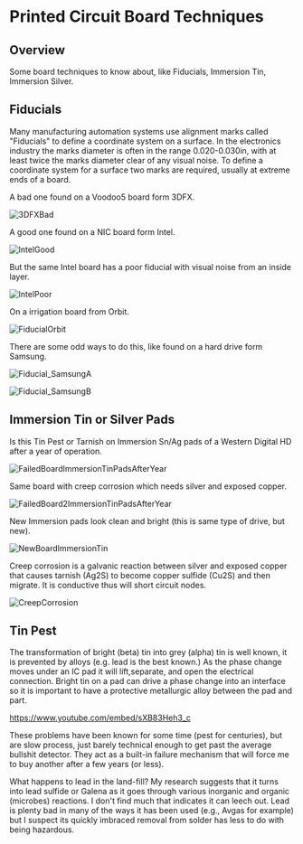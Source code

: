 # Printed Circuit Board Techniques

## Overview

Some board techniques to know about, like Fiducials, Immersion Tin, Immersion Silver.


## Fiducials

Many manufacturing automation systems use alignment marks called "Fiducials" to define a coordinate system on a surface. In the electronics industry the marks diameter is often in the range 0.020-0.030in, with at least twice the marks diameter clear of any visual noise. To define a coordinate system for a surface two marks are required, usually at extreme ends of a board.

A bad one found on a Voodoo5 board form 3DFX.

![3DFXBad](./Images/Fiducial_3DFX.jpg "3DFXBad")

A good one found on a NIC board form Intel.

![IntelGood](./Images/Fiducial_Intel.jpg "IntelGood")

But the same Intel board has a poor fiducial with visual noise from an inside layer.

![IntelPoor](./Images/Fiducial_IntelPoor.jpg "IntelPoor")

On a irrigation board from Orbit.

![FiducialOrbit](./Images/FiducialOrbit.jpg "FiducialOrbit")

There are some odd ways to do this, like found on a hard drive form Samsung.

![Fiducial_SamsungA](./Images/Fiducial_SamsungA.jpg "Fiducial_SamsungA")

![Fiducial_SamsungB](./Images/Fiducial_SamsungB.jpg "Fiducial_SamsungB")


## Immersion Tin or Silver Pads

Is this Tin Pest or Tarnish on Immersion Sn/Ag pads of a Western Digital HD after a year of operation.

![FailedBoardImmersionTinPadsAfterYear](./Images/FailedBoardImmersionTinPadsAfterYear.jpg "FailedBoardImmersionTinPadsAfterYear")

Same board with creep corrosion which needs silver and exposed copper.

![FailedBoard2ImmersionTinPadsAfterYear](./Images/FailedBoard2ImmersionTinPadsAfterYear.jpg "FailedBoard2ImmersionTinPadsAfterYear")

New Immersion pads look clean and bright (this is same type of drive, but new).

![NewBoardImmersionTin](./Images/150428_WD#2NewBoard.jpg "NewBoardImmersionTin")

Creep corrosion is a galvanic reaction between silver and exposed copper that causes tarnish (Ag2S) to become copper sulfide (Cu2S) and then migrate. It is conductive thus will short circuit nodes.

![CreepCorrosion](./Images/CreepCorrosion.jpg "CreepCorrosion")


## Tin Pest

The transformation of bright (beta) tin into grey (alpha) tin is well known, it is prevented by alloys (e.g. lead is the best known.) As the phase change moves under an IC pad it will lift,separate, and open the electrical connection. Bright tin on a pad can drive a phase change into an interface so it is important to have a protective metallurgic alloy between the pad and part.  

https://www.youtube.com/embed/sXB83Heh3_c

These problems have been known for some time (pest for centuries), but are slow process, just barely technical enough to get past the average bullshit detector. They act as a built-in failure mechanism that will force me to buy another after a few years (or less).

What happens to lead in the land-fill? My research suggests that it turns into lead sulfide or Galena as it goes through various inorganic and organic (microbes) reactions. I don't find much that indicates it can leech out. Lead is plenty bad in many of the ways it has been used (e.g., Avgas for example) but I suspect its quickly imbraced removal from solder has less to do with being hazardous.
